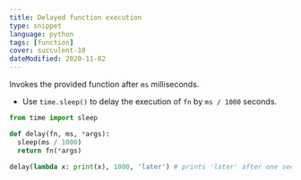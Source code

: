```yaml
---
title: Delayed function execution
type: snippet
language: python
tags: [function]
cover: succulent-10
dateModified: 2020-11-02
---
```


Invokes the provided function after `ms` milliseconds.

- Use `time.sleep()` to delay the execution of `fn` by `ms / 1000` seconds.

```py
from time import sleep

def delay(fn, ms, *args):
  sleep(ms / 1000)
  return fn(*args)

delay(lambda x: print(x), 1000, 'later') # prints 'later' after one second
```
